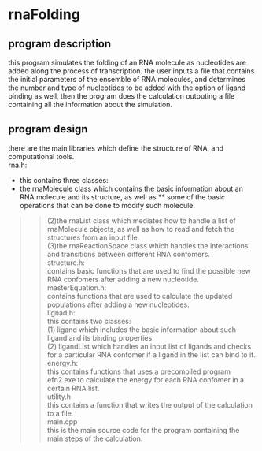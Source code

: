 # rnaFolding

## program description
this program simulates the folding of an RNA molecule as nucleotides are added along the process of transcription. 
the user inputs a file that contains the initial parameters of the ensemble of RNA molecules, and determines the 
number and type of nucleotides to be added with the option of ligand binding as well, then the program does the calculation
outputing a file containing all the information about the simulation. 

## program design
there are the main libraries which define the structure of RNA, and computational tools. <br/>
rna.h: <br/>
* this contains three classes: <br/>
* the rnaMolecule class which contains the basic information about an RNA molecule and its structure, as well as 
** some of the basic operations that can be done to modify such molecule. <br/>
>>(2)the rnaList class which mediates how to handle a list of rnaMolecule objects, as well as how to read and fetch 
>>the structures from an input file. <br/>
>>(3)the rnaReactionSpace class which handles the interactions and transitions between different RNA confomers. <br/>
structure.h: <br/>
>contains basic functions that are used to find the possible new RNA confomers after adding a new nucleotide. <br/>
masterEquation.h: <br/>
>contains functions that are used to calculate the updated populations after adding a new nucleotides. <br/>
lignad.h: <br/>
>this contains two classes: <br/>
>>(1) ligand which includes the basic information about such ligand and its binding properties. <br/>
>>(2) ligandList which handles an input list of ligands and checks for a particular RNA confomer 
>>if a ligand in the list can bind to it. <br/>
energy.h: <br/>
>this contains functions that uses a precompiled program efn2.exe to calculate the energy for each 
>RNA confomer in a certain RNA list. <br/>
utility.h <br/>
>this contains a function that writes the output of the calculation to a file. <br/>
main.cpp <br/>
>this is the main source code for the program containing the main steps of the calculation. 
